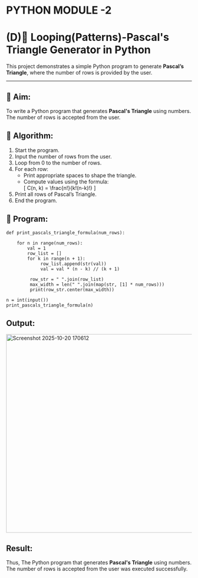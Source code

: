 # PYTHON MODULE -2
# (D)🔺 Looping(Patterns)-Pascal's Triangle Generator in Python

This project demonstrates a simple Python program to generate **Pascal’s Triangle**, where the number of rows is provided by the user.

-------------

## 🎯 Aim:

To write a Python program that generates **Pascal's Triangle** using numbers. The number of rows is accepted from the user.

## 🧠 Algorithm:

1. Start the program.
2. Input the number of rows from the user.
3. Loop from 0 to the number of rows.
4. For each row:
   - Print appropriate spaces to shape the triangle.
   - Compute values using the formula:  
     \[
     C(n, k) = \frac{n!}{k!(n-k)!}
     \]
5. Print all rows of Pascal’s Triangle.
6. End the program.

## 🧪 Program:

  
    def print_pascals_triangle_formula(num_rows):
   
        for n in range(num_rows):
            val = 1
            row_list = []
            for k in range(n + 1):
                 row_list.append(str(val))
                 val = val * (n - k) // (k + 1)
        
             row_str = " ".join(row_list)
             max_width = len(" ".join(map(str, [1] * num_rows)))
             print(row_str.center(max_width))

    n = int(input())
    print_pascals_triangle_formula(n)

## Output:

<img width="790" height="537" alt="Screenshot 2025-10-20 170612" src="https://github.com/user-attachments/assets/5a21a82f-fd70-4aac-95f7-43b4dbf16fa7" />


## Result:

Thus, The Python program that generates **Pascal's Triangle** using numbers. The number of rows is accepted from the user was executed successfully.

